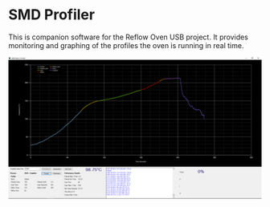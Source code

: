 # SMD Profiler
This is companion software for the Reflow Oven USB project. It provides monitoring and graphing of the profiles the oven is running in real time.

![SMD Profiler](https://raw.githubusercontent.com/Makin-Things/SMDProfiler/master/Doc/SMDProfiler.png)
